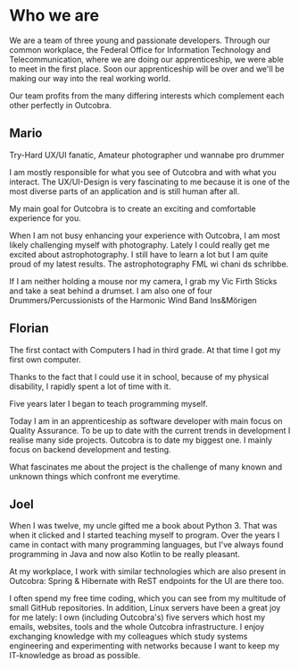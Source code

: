 # Who we are

We are a team of three young and passionate developers. Through our common workplace, the Federal Office for Information Technology and Telecommunication, where we are doing our apprenticeship, we were able to meet in the first place. Soon our apprenticeship will be over and we'll be making our way into the real working world.

Our team profits from the many differing interests which complement each other perfectly in Outcobra.

## Mario

Try-Hard UX/UI fanatic, Amateur photographer und wannabe pro drummer

I am mostly responsible for what you see of Outcobra and with what you interact. The UX/UI-Design is very fascinating to me because it is one of the most diverse parts of an application and is still human after all.

My main goal for Outcobra is to create an exciting and comfortable experience for you.

When I am not busy enhancing your experience with Outcobra, I am most likely challenging myself with photography. Lately I could really get me excited about astrophotography. I still have to learn a lot but I am quite proud of my latest results. The astrophotography FML wi chani ds schribbe.

If I am neither holding a mouse nor my camera, I grab my Vic Firth Sticks and take a seat behind a drumset. I am also one of four Drummers/Percussionists of the Harmonic Wind Band Ins&Mörigen



## Florian

The first contact with Computers I had in third grade. At that time I got my first own computer.

Thanks to the fact that I could use it in school, because of my physical disability, I rapidly spent a lot of time with it.

Five years later I began to teach programming myself.

Today I am in an apprenticeship as software developer with main focus on Quality Assurance. To be up to date with the current trends in development I realise many side projects.
Outcobra is to date my biggest one. I mainly focus on backend development and testing.

What fascinates me about the project is the challenge of many known and unknown things which confront me everytime.

## Joel

When I was twelve, my uncle gifted me a book about Python 3. That was when it clicked and I started teaching myself to program. Over the years I came in contact with many programming languages, but I've always found programming in Java and now also Kotlin to be really pleasant.

At my workplace, I work with similar technologies which are also present in Outcobra: Spring & Hibernate with ReST endpoints for the UI are there too.

I often spend my free time coding, which you can see from my multitude of small GitHub repositories. In addition, Linux servers have been a great joy for me lately: I own (including Outcobra's) five servers which host my emails, websites, tools and the whole Outcobra infrastructure. I enjoy exchanging knowledge with my colleagues which study systems engineering and experimenting with networks because I want to keep my IT-knowledge as broad as possible.